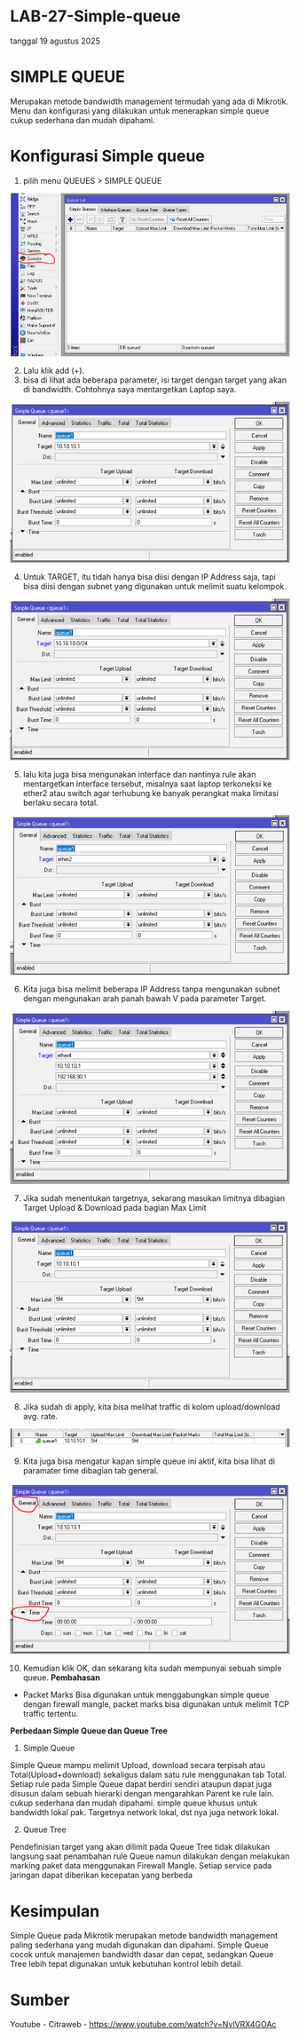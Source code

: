 # LAB-27-Simple-queue
tanggal 19 agustus 2025

# SIMPLE QUEUE
Merupakan metode bandwidth management termudah yang ada di Mikrotik. Menu dan konfigurasi yang dilakukan untuk menerapkan simple queue cukup sederhana dan mudah dipahami.

# Konfigurasi Simple queue
1. pilih menu  QUEUES > SIMPLE QUEUE

![m](ue1.PNG)

2. Lalu klik add (+).      
3. bisa di lihat ada beberapa parameter, isi target dengan target yang akan di bandwidth. Cohtohnya saya mentargetkan Laptop saya.

![m](ue2.PNG)

4. Untuk TARGET, itu tidah hanya bisa diisi dengan IP Address saja, tapi bisa diisi dengan subnet yang digunakan untuk melimit suatu kelompok.

![](ue3.PNG)

5. lalu kita juga bisa mengunakan interface dan nantinya rule akan mentargetkan interface tersebut, misalnya saat laptop terkoneksi ke ether2 atau switch agar terhubung ke banyak perangkat maka limitasi berlaku secara total.

![](ue4.PNG)

6. Kita juga bisa melimit beberapa IP Address tanpa mengunakan subnet dengan mengunakan arah panah bawah V pada parameter Target.

![](ue5.PNG)

7. Jika sudah menentukan targetnya, sekarang masukan limitnya dibagian Target Upload & Download pada bagian Max Limit

![](ue6.PNG)

8. Jika sudah di apply, kita bisa melihat traffic di kolom upload/download avg. rate.

![](ue7.PNG)

9. Kita juga bisa mengatur kapan simple queue ini aktif, kita bisa lihat di paramater time dibagian tab general.

![](ue8.PNG)

10. Kemudian klik OK, dan sekarang kita sudah mempunyai sebuah simple queue.
**Pembahasan**
- Packet Marks
Bisa digunakan untuk menggabungkan simple queue dengan firewall mangle, packet marks bisa digunakan untuk melimit TCP traffic tertentu.

**Perbedaan Simple Queue dan Queue Tree**  
1. Simple Queue

Simple Queue mampu melimit Upload, download secara terpisah atau Total(Upload+download) sekaligus dalam satu rule menggunakan tab Total.
Setiap rule pada Simple Queue dapat berdiri sendiri ataupun dapat juga disusun dalam sebuah hierarki dengan mengarahkan Parent ke rule lain.
cukup sederhana dan mudah dipahami.
simple queue khusus untuk bandwidth lokal pak. Targetnya network lokal, dst nya juga network lokal.

2. Queue Tree

Pendefinisian target yang akan dilimit pada Queue Tree tidak dilakukan langsung saat penambahan rule Queue namun dilakukan dengan melakukan marking paket data menggunakan Firewall Mangle.
Setiap service pada jaringan dapat diberikan kecepatan yang berbeda   

# Kesimpulan
Simple Queue pada Mikrotik merupakan metode bandwidth management paling sederhana yang mudah digunakan dan dipahami. Simple Queue cocok untuk manajemen bandwidth dasar dan cepat, sedangkan Queue Tree lebih tepat digunakan untuk kebutuhan kontrol lebih detail.

# Sumber
Youtube - Citraweb - https://www.youtube.com/watch?v=NvlVRX4GOAc 
